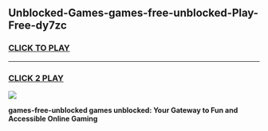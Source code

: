 
## Unblocked-Games-games-free-unblocked-Play-Free-dy7zc
<h3>
<a href="https://premium76.site?title=games-free-unblocked&ref=10A">CLICK TO PLAY</a></h3>
<hr>

<h3>
<a href="https://premium76.site?title=games-free-unblocked&ref=10A">CLICK 2 PLAY</a>
  
</h3>

<a href="https://premium76.site?title=games-free-unblocked&ref=10A"><img src="https://clearcache.store/games.png"></a>


**games-free-unblocked games unblocked: Your Gateway to Fun and Accessible Online Gaming**
